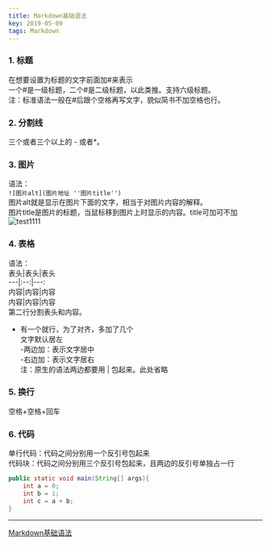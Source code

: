 ```yaml
---
title: Markdown基础语法
key: 2019-05-09
tags: Markdown
---
```


### 1. 标题
在想要设置为标题的文字前面加#来表示  
一个#是一级标题，二个#是二级标题，以此类推。支持六级标题。  
注：标准语法一般在#后跟个空格再写文字，貌似简书不加空格也行。
	
### 2. 分割线
三个或者三个以上的 - 或者*。 
	
### 3. 图片
语法：  
`![图片alt](图片地址 ''图片title'')`  
图片alt就是显示在图片下面的文字，相当于对图片内容的解释。  
图片title是图片的标题，当鼠标移到图片上时显示的内容。title可加可不加  
![test1111](/kefuzheng/kefuzheng.github.io/blob/master/assets/images/open-graph-template.png)

### 4. 表格
语法：  
表头|表头|表头  
---|:--:|---:  
内容|内容|内容  
内容|内容|内容  
第二行分割表头和内容。  
- 有一个就行，为了对齐，多加了几个  
文字默认居左  
-两边加：表示文字居中  
-右边加：表示文字居右  
注：原生的语法两边都要用 | 包起来。此处省略  
	
### 5. 换行
空格+空格+回车  
       
### 6. 代码
单行代码：代码之间分别用一个反引号包起来  
代码块：代码之间分别用三个反引号包起来，且两边的反引号单独占一行
```java
public static void main(String[] args){
    int a = 0;
    int b = 1;
    int c = a + b;
}
```

----

[Markdown基础语法](https://www.jianshu.com/p/191d1e21f7ed)
